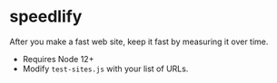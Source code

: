 # speedlify

After you make a fast web site, keep it fast by measuring it over time.

* Requires Node 12+
* Modify `test-sites.js` with your list of URLs.